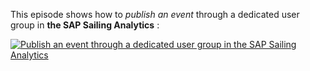 This episode shows how to *publish an event* through a dedicated user group in **the SAP Sailing Analytics** :

[![Publish an event through a dedicated user group in the SAP Sailing Analytics](https://i.vimeocdn.com/video/1010883117-c1919ac1563d2d40fc5a6ff49f4ff66918ef1de005d0820a928d5478f0b98a64-d?f=webp&region=us)](https://vimeo.com/488485433)